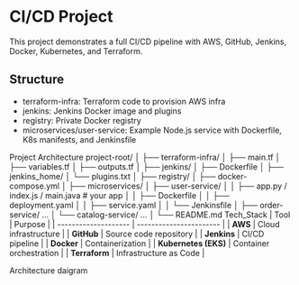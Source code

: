
# CI/CD Project

This project demonstrates a full CI/CD pipeline with AWS, GitHub, Jenkins, Docker, Kubernetes, and Terraform.

## Structure
- terraform-infra: Terraform code to provision AWS infra
- jenkins: Jenkins Docker image and plugins
- registry: Private Docker registry
- microservices/user-service: Example Node.js service with Dockerfile, K8s manifests, and Jenkinsfile

Project Architecture
project-root/
│
├── terraform-infra/
│   ├── main.tf
│   ├── variables.tf
│   ├── outputs.tf
│
├── jenkins/
│   ├── Dockerfile
│   ├── jenkins_home/
│   └── plugins.txt
│
├── registry/
│   ├── docker-compose.yml
│
├── microservices/
│   ├── user-service/
│   │   ├── app.py / index.js / main.java  # your app
│   │   ├── Dockerfile
│   │   ├── deployment.yaml
│   │   ├── service.yaml
│   │   └── Jenkinsfile
│   ├── order-service/ ...
│   └── catalog-service/ ...
│
└── README.md
Tech_Stack
| Tool                 | Purpose                 |
| -------------------- | ----------------------- |
| **AWS**              | Cloud infrastructure    |
| **GitHub**           | Source code repository  |
| **Jenkins**          | CI/CD pipeline          |
| **Docker**           | Containerization        |
| **Kubernetes (EKS)** | Container orchestration |
| **Terraform**        | Infrastructure as Code  |

Architecture daigram

